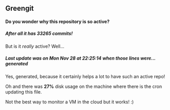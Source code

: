 ## Greengit

#### Do you wonder why this repository is so active?

##### After all it has 33265 commits!

But is it *really* active? Well...

##### Last update was on Mon Nov 28 at 22:25:14 when those lines were... generated

Yes, generated, because it certainly helps a lot to have such an active repo!

Oh and there was **27%** disk usage on the machine
where there is the cron updating this file.

Not the best way to monitor a VM in the cloud but it works! :)
